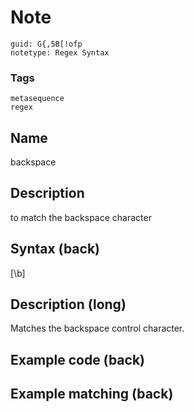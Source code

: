 # Note
```
guid: G{,5B[!ofp
notetype: Regex Syntax
```

### Tags
```
metasequence
regex
```

## Name
backspace

## Description
to match the backspace character

## Syntax (back)
<div>[\b]</div>

## Description (long)
Matches the backspace control character.

## Example code (back)


## Example matching (back)

